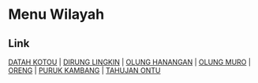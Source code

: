 # Menu Wilayah

## Link

[DATAH KOTOU](https://github.com/gigit-pemilu/pemilu-2024-62-kalimantan-tengah/tree/main/pileg-dpr/hitung-suara/sub/62-kalimantan-tengah/sub/12-murung-raya/sub/07-tanah-siang-selatan/sub/2005-datah-kotou)
 | 
[DIRUNG LINGKIN](https://github.com/gigit-pemilu/pemilu-2024-62-kalimantan-tengah/tree/main/pileg-dpr/hitung-suara/sub/62-kalimantan-tengah/sub/12-murung-raya/sub/07-tanah-siang-selatan/sub/2004-dirung-lingkin)
 | 
[OLUNG HANANGAN](https://github.com/gigit-pemilu/pemilu-2024-62-kalimantan-tengah/tree/main/pileg-dpr/hitung-suara/sub/62-kalimantan-tengah/sub/12-murung-raya/sub/07-tanah-siang-selatan/sub/2003-olung-hanangan)
 | 
[OLUNG MURO](https://github.com/gigit-pemilu/pemilu-2024-62-kalimantan-tengah/tree/main/pileg-dpr/hitung-suara/sub/62-kalimantan-tengah/sub/12-murung-raya/sub/07-tanah-siang-selatan/sub/2002-olung-muro)
 | 
[ORENG](https://github.com/gigit-pemilu/pemilu-2024-62-kalimantan-tengah/tree/main/pileg-dpr/hitung-suara/sub/62-kalimantan-tengah/sub/12-murung-raya/sub/07-tanah-siang-selatan/sub/2001-oreng)
 | 
[PURUK KAMBANG](https://github.com/gigit-pemilu/pemilu-2024-62-kalimantan-tengah/tree/main/pileg-dpr/hitung-suara/sub/62-kalimantan-tengah/sub/12-murung-raya/sub/07-tanah-siang-selatan/sub/2007-puruk-kambang)
 | 
[TAHUJAN ONTU](https://github.com/gigit-pemilu/pemilu-2024-62-kalimantan-tengah/tree/main/pileg-dpr/hitung-suara/sub/62-kalimantan-tengah/sub/12-murung-raya/sub/07-tanah-siang-selatan/sub/2006-tahujan-ontu)

